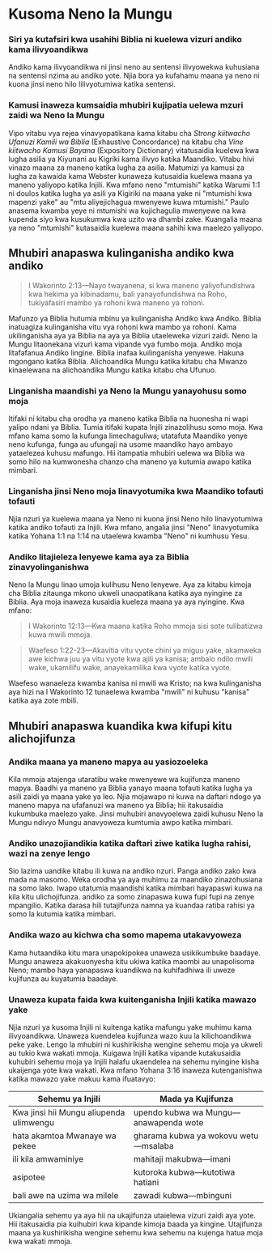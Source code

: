 # Kusoma Neno la Mungu

### Siri ya kutafsiri kwa usahihi Biblia ni kuelewa vizuri andiko kama ilivyoandikwa

Andiko kama ilivyoandikwa ni jinsi neno au sentensi ilivyowekwa kuhusiana na sentensi nzima au andiko yote. Njia bora ya kufahamu maana ya neno ni kuona jinsi neno hilo lilivyotumiwa katika sentensi.

### Kamusi inaweza kumsaidia mhubiri kujipatia uelewa mzuri zaidi wa Neno la Mungu
 
Vipo vitabu vya rejea vinavyopatikana kama kitabu cha _Strong kiitwacho Ufanuzi Kamili wa Biblia_ (Exhaustive Concordance) na kitabu cha _Vine kiitwacho Kamusi Bayana_ (Expository Dictionary) vitatusaidia kuelewa kwa lugha asilia ya Kiyunani au Kigriki kama ilivyo katika Maandiko. Vitabu hivi vinazo maana za maneno katika lugha za asilia. Matumizi ya kamusi za lugha za kawaida kama Webster kunaweza kutusaidia kuelewa maana ya maneno yaliyopo katika Injili. Kwa mfano neno "mtumishi" katika Warumi 1:1 ni doulos katika lugha ya asili ya Kigiriki na maana yake ni "mtumishi kwa mapenzi yake" au "mtu aliyejichagua mwenyewe kuwa mtumishi." Paulo anasema kwamba yeye ni mtumishi wa kujichagulia mwenyewe na kwa kupenda siyo kwa kusukumwa kwa uzito wa dhambi zake. Kuangalia maana ya neno "mtumishi" kutasaidia kuelewa maana sahihi kwa maelezo yaliyopo. 
 
## Mhubiri anapaswa kulinganisha andiko kwa andiko

> I Wakorinto 2:13&mdash;Nayo twayanena, si kwa maneno yaliyofundishwa kwa hekima ya kibinadamu, bali yanayofundishwa na Roho, tukiyafasiri mambo ya rohoni kwa maneno ya rohoni.

Mafunzo ya Biblia hutumia mbinu ya kulinganisha Andiko kwa Andiko. Biblia inatuagiza kulinganisha vitu vya rohoni kwa mambo ya rohoni. Kama ukilinganisha aya ya Biblia na aya ya Biblia utaeleweka vizuri zaidi. Neno la Mungu litaonekana vizuri kama vipande vya fumbo moja. Andiko moja litafafanua Andiko lingine. Biblia inafaa kuilinganisha yenyewe. Hakuna mgongano katika Biblia. Alichoandika Mungu katika kitabu cha Mwanzo kinaelewana na alichoandika Mungu katika kitabu cha Ufunuo. 

### Linganisha maandishi ya Neno la Mungu yanayohusu somo moja

Itifaki ni kitabu cha orodha ya maneno katika Biblia na huonesha ni wapi yalipo ndani ya Biblia. Tumia itifaki kupata Injili zinazolihusu somo moja. Kwa mfano kama somo la kufunga limechaguliwa; utatafuta Maandiko yenye neno kufunga, funga au ufungaji na usome maandiko hayo ambayo yataelezea kuhusu mafungo. Hii itampatia mhubiri uelewa wa Biblia wa somo hilo na kumwonesha chanzo cha maneno ya kutumia awapo katika mimbari.

### Linganisha jinsi Neno moja linavyotumika kwa Maandiko tofauti tofauti

Njia nzuri ya kuelewa maana ya Neno ni kuona jinsi Neno hilo linavyotumiwa katika andiko tofauti za Injili. Kwa mfano, angalia jinsi "Neno" linavyotumika katika Yohana 1:1 na 1:14 na utaelewa kwamba "Neno" ni kumhusu Yesu.
	
### Andiko litajieleza lenyewe kama aya za Biblia zinavyolinganishwa

Neno la Mungu linao umoja kulihusu Neno lenyewe. Aya za kitabu kimoja cha Biblia zitaunga mkono ukweli unaopatikana katika aya nyingine za Biblia. Aya moja inaweza kusaidia kueleza maana ya aya nyingine. Kwa mfano:

> I Wakorinto 12:13&mdash;Kwa maana katika Roho mmoja sisi sote tulibatizwa kuwa mwili mmoja.

> Waefeso 1:22-23&mdash;Akavitia vitu vyote chini ya miguu yake, akamweka awe kichwa juu ya vitu vyote kwa ajili ya kanisa; ambalo ndilo mwili wake, ukamilifu wake, anayekamilika kwa vyote katika vyote. 

Waefeso wanaeleza kwamba kanisa ni mwili wa Kristo; na kwa kulinganisha aya hizi na I Wakorinto 12 tunaelewa kwamba "mwili" ni kuhusu "kanisa" katika aya zote mbili. 

## Mhubiri anapaswa kuandika kwa kifupi kitu alichojifunza

### Andika maana ya maneno mapya au yasiozoeleka 

Kila mmoja atajenga utaratibu wake mwenyewe wa kujifunza maneno mapya. Baadhi ya maneno ya Biblia yanayo maana tofauti katika lugha ya asili zaidi ya maana yake ya leo. Njia mojawapo ni kuwa na daftari ndogo ya maneno mapya na ufafanuzi wa maneno ya Biblia; hii itakusaidia kukumbuka maelezo yake. Jinsi muhubiri anavyoelewa zaidi kuhusu Neno la Mungu ndivyo Mungu anavyoweza kumtumia awpo katika mimbari. 

### Andiko unazojiandikia katika daftari ziwe katika lugha rahisi, wazi na zenye lengo

Sio lazima uandike kitabu ili kuwa na andiko nzuri. Panga andiko zako kwa mada na masomo. Weka orodha ya aya muhimu za maandiko zinazohusiana na somo lako. Iwapo utatumia maandishi katika mimbari hayapaswi kuwa na kila kitu ulichojifunza. andiko za somo zinapaswa kuwa fupi fupi na zenye mpangilio. Katika darasa hili tutajifunza namna ya kuandaa ratiba rahisi ya somo la kutumia katika mimbari. 

### Andika wazo au kichwa cha somo mapema utakavyoweza 

Kama hutaandika kitu mara unapokipokea unaweza usikikumbuke baadaye. Mungu anaweza akakuonyesha kitu ukiwa katika maombi au unapolisoma Neno; mambo haya yanapaswa kuandikwa na kuhifadhiwa ili uweze kujifunza au kuyatumia baadaye. 
			
### Unaweza kupata faida kwa kuitenganisha Injili katika mawazo yake

Njia nzuri ya kusoma Injili ni kuitenga katika mafungu yake muhimu kama ilivyoandikwa. Unaweza kuendelea kujifunza wazo kuu la kilichoandikwa peke yake. Lengo la mhubiri ni kushirikisha wengine sehemu moja ya ukweli au tukio kwa wakati mmoja. Kuigawa Injili katika vipande kutakusaidia kuhubiri sehemu moja ya Injili halafu ukaendelea na sehemu nyingine kisha ukaijenga yote kwa wakati. Kwa mfano Yohana 3:16 inaweza kutenganishwa katika mawazo yake makuu kama ifuatavyo:

| Sehemu ya Injili                        | Mada ya Kujifunza                           |
| --------------------------------------- | ------------------------------------------- |
| Kwa jinsi hii Mungu aliupenda ulimwengu	| upendo kubwa wa Mungu&mdash;anawapenda wote | 
| hata akamtoa Mwanaye wa pekee           | gharama kubwa ya wokovu wetu&mdash;msalaba  |
| ili kila amwaminiye                     | mahitaji makubwa&mdash;imani                |
| asipotee                                | kutoroka kubwa&mdash;kutotiwa hatiani       |
| bali awe na uzima wa milele             | zawadi kubwa&mdash;mbinguni                 |

Ukiangalia sehemu ya aya hii na ukajifunza utaielewa vizuri zaidi aya yote. Hii itakusaidia pia kuihubiri kwa kipande kimoja baada ya kingine. Utajifunza maana ya kushirikisha wengine sehemu kwa sehemu na kujenga hatua moja kwa wakati mmoja.